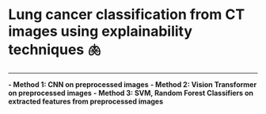# Lung cancer classification from CT images using explainability techniques 🫁
---
**- Method 1: CNN on preprocessed images**
**- Method 2: Vision Transformer on preprocessed images**
**- Method 3: SVM, Random Forest Classifiers on extracted features from preprocessed images**
